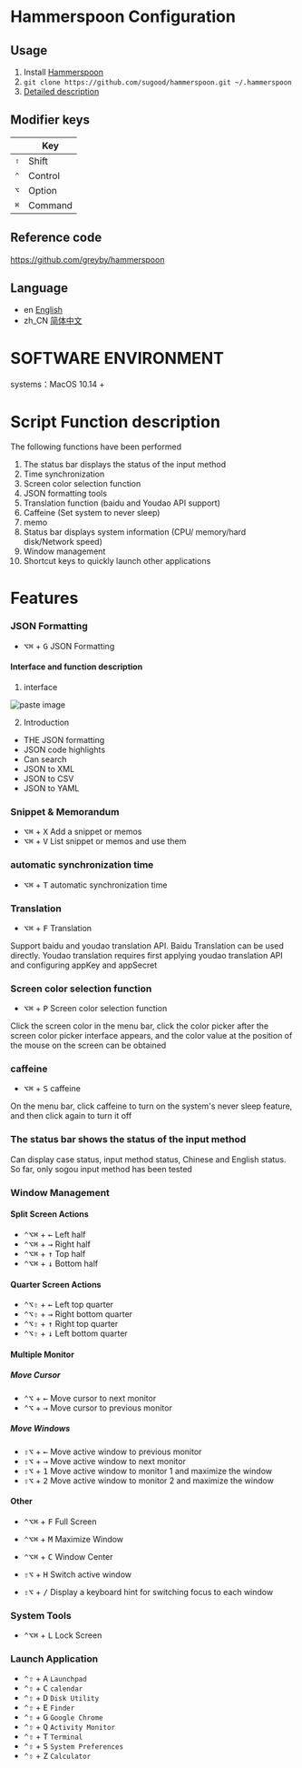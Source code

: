 # Hammerspoon Configuration

## Usage

1. Install [Hammerspoon](http://www.hammerspoon.org/)
2. `git clone https://github.com/sugood/hammerspoon.git ~/.hammerspoon`
3. [Detailed description](https://blog.csdn.net/sugoods/article/details/108984326)

## Modifier keys
|           |  Key           |
| --------- | -------------- |
| <kbd>⇧</kbd> | Shift       |
| <kbd>⌃</kbd> | Control   	 |
| <kbd>⌥</kbd> | Option 		 |
| <kbd>⌘</kbd> | Command   	 |

## Reference code
https://github.com/greyby/hammerspoon

## Language

- en [English](README_en.md)
- zh_CN [简体中文](README.md)

# SOFTWARE ENVIRONMENT
systems：MacOS 10.14 +

# Script Function description

The following functions have been performed

1. The status bar displays the status of the input method
2. Time synchronization
3. Screen color selection function
4. JSON formatting tools
5. Translation function (baidu and Youdao API support)
6. Caffeine (Set system to never sleep)
7. memo
8. Status bar displays system information (CPU/ memory/hard disk/Network speed)
9. Window management
10. Shortcut keys to quickly launch other applications

# Features

### JSON Formatting

* <kbd>⌥</kbd><kbd>⌘</kbd> + <kbd>G</kbd> JSON Formatting

#### Interface and function description
1. interface

![paste image](http://imgs.sugood.xyz/1642388815070fcmlt9bk.png?imageslim)

2. Introduction
 - THE JSON formatting
 - JSON code highlights
 - Can search
 - JSON to XML
 - JSON to CSV
 - JSON to YAML

### Snippet & Memorandum

* <kbd>⌥</kbd><kbd>⌘</kbd> + <kbd>X</kbd> Add a snippet or memos
* <kbd>⌥</kbd><kbd>⌘</kbd> + <kbd>V</kbd> List snippet or memos and use them

### automatic synchronization time

* <kbd>⌥</kbd><kbd>⌘</kbd> + <kbd>T</kbd> automatic synchronization time

### Translation
* <kbd>⌥</kbd><kbd>⌘</kbd> + <kbd>F</kbd> Translation

Support baidu and youdao translation API. Baidu Translation can be used directly. Youdao translation requires first applying youdao translation API and configuring appKey and appSecret

###  Screen color selection function

* <kbd>⌥</kbd><kbd>⌘</kbd> + <kbd>P</kbd> Screen color selection function

Click the screen color in the menu bar, click the color picker after the screen color picker interface appears, and the color value at the position of the mouse on the screen can be obtained

### caffeine

* <kbd>⌥</kbd><kbd>⌘</kbd> + <kbd>S</kbd> caffeine

On the menu bar, click caffeine to turn on the system's never sleep feature, and then click again to turn it off

### The status bar shows the status of the input method

Can display case status, input method status, Chinese and English status. So far, only sogou input method has been tested

### Window Management

#### Split Screen Actions

* <kbd>⌃</kbd><kbd>⌥</kbd><kbd>⌘</kbd> + <kbd>←</kbd> Left half
* <kbd>⌃</kbd><kbd>⌥</kbd><kbd>⌘</kbd> + <kbd>→</kbd> Right half
* <kbd>⌃</kbd><kbd>⌥</kbd><kbd>⌘</kbd> + <kbd>↑</kbd> Top half
* <kbd>⌃</kbd><kbd>⌥</kbd><kbd>⌘</kbd> + <kbd>↓</kbd>	Bottom half

#### Quarter Screen Actions

* <kbd>⌃</kbd><kbd>⌥</kbd><kbd>⇧</kbd> + <kbd>←</kbd> Left top quarter
* <kbd>⌃</kbd><kbd>⌥</kbd><kbd>⇧</kbd> + <kbd>→</kbd> Right bottom quarter
* <kbd>⌃</kbd><kbd>⌥</kbd><kbd>⇧</kbd> + <kbd>↑</kbd> Right top quarter
* <kbd>⌃</kbd><kbd>⌥</kbd><kbd>⇧</kbd> + <kbd>↓</kbd> Left bottom quarter

#### Multiple Monitor

##### Move Cursor

* <kbd>⌃</kbd><kbd>⌥</kbd> + <kbd>←</kbd> Move cursor to next monitor
* <kbd>⌃</kbd><kbd>⌥</kbd> + <kbd>→</kbd> Move cursor to previous monitor

##### Move Windows

* <kbd>⇧</kbd><kbd>⌥</kbd> + <kbd>←</kbd> Move active window to previous monitor
* <kbd>⇧</kbd><kbd>⌥</kbd> + <kbd>→</kbd> Move active window to next monitor
* <kbd>⇧</kbd><kbd>⌥</kbd> + <kbd>1</kbd> Move active window to monitor 1 and maximize the window
* <kbd>⇧</kbd><kbd>⌥</kbd> + <kbd>2</kbd> Move active window to monitor 2 and maximize the window


#### Other

* <kbd>⌃</kbd><kbd>⌥</kbd><kbd>⌘</kbd> + <kbd>F</kbd> Full Screen
* <kbd>⌃</kbd><kbd>⌥</kbd><kbd>⌘</kbd> + <kbd>M</kbd> Maximize Window
* <kbd>⌃</kbd><kbd>⌥</kbd><kbd>⌘</kbd> + <kbd>C</kbd> Window Center


* <kbd>⇧</kbd><kbd>⌥</kbd> + <kbd>H</kbd>  Switch active window
* <kbd>⇧</kbd><kbd>⌥</kbd> + <kbd>/</kbd>  Display a keyboard hint for switching focus to each window

### System Tools

* <kbd>⌃</kbd><kbd>⌥</kbd><kbd>⌘</kbd> + <kbd>L</kbd> Lock Screen

### Launch Application

* <kbd>⌃</kbd><kbd>⇧</kbd> + <kbd>A</kbd> `Launchpad`
* <kbd>⌃</kbd><kbd>⇧</kbd> + <kbd>C</kbd> `calendar`
* <kbd>⌃</kbd><kbd>⇧</kbd> + <kbd>D</kbd> `Disk Utility`
* <kbd>⌃</kbd><kbd>⇧</kbd> + <kbd>E</kbd> `Finder`
* <kbd>⌃</kbd><kbd>⇧</kbd> + <kbd>G</kbd> `Google Chrome`
* <kbd>⌃</kbd><kbd>⇧</kbd> + <kbd>Q</kbd> `Activity Monitor`
* <kbd>⌃</kbd><kbd>⇧</kbd> + <kbd>T</kbd> `Terminal`
* <kbd>⌃</kbd><kbd>⇧</kbd> + <kbd>S</kbd> `System Preferences`
* <kbd>⌃</kbd><kbd>⇧</kbd> + <kbd>Z</kbd> `Calculator`